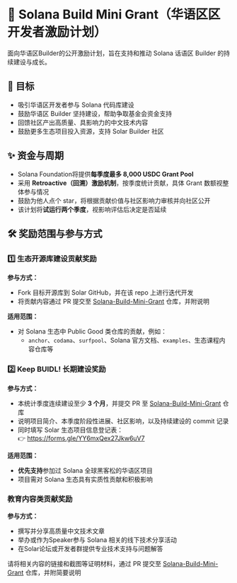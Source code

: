 # 🌱 Solana Build Mini Grant（华语区区开发者激励计划）

面向华语区Builder的公开激励计划，旨在支持和推动 Solana 话语区 Builder 的持续建设与成长。

## 🎯 目标

- 吸引华语区开发者参与 Solana 代码库建设
- 鼓励华语区 Builder 坚持建设，帮助争取基金会资金支持
- 回馈社区产出高质量、具影响力的中文技术内容 
- 鼓励更多生态项目投入资源，支持 Solar Builder 社区  

## ✨ 资金与周期

- Solana Foundation将提供**每季度最多 8,000 USDC Grant Pool**
- 采用 **Retroactive（回溯）激励机制**，按季度统计贡献，具体 Grant 数额视整体参与情况  
- 鼓励为他人点个 star，将根据贡献价值与社区影响力审核并向社区公开
- 该计划将**试运行两个季度**，视影响评估后决定是否延续 

## 🛠 奖励范围与参与方式

### 1️⃣ 生态开源库建设贡献奖励

**参与方式：**

- Fork 目标开源库到 Solar GitHub，并在该 repo 上进行迭代开发  
- 将贡献内容通过 PR 提交至 [Solana-Build-Mini-Grant](https://github.com/Solana-ZH/Solana-Build-Mini-Grant) 仓库，并附说明 

**适用范围：**

- 对 Solana 生态中 Public Good 类仓库的贡献，例如：
  - `anchor`、`codama`、`surfpool`、Solana 官方文档、`examples`、生态课程内容仓库等  

### 2️⃣ Keep BUIDL! 长期建设奖励

**参与方式：**

- 本统计季度连续建设至少 **3 个月**，并提交 PR 至 [Solana-Build-Mini-Grant](https://github.com/Solana-ZH/Solana-Build-Mini-Grant) 仓库  
- 说明项目简介、本季度阶段性进展、社区影响，以及持续建设的 commit 记录  
- 同时填写 Solar 生态项目信息登记表：  
  👉 https://forms.gle/YY6mxQex27Jkw6uV7  

**适用范围：**

- **优先支持**参加过 Solana 全球黑客松的华语区项目  
- 项目需对 Solana 生态具有实质性贡献和积极影响  

###  教育内容类贡献奖励

**参与方式：**

- 撰写并分享高质量中文技术文章  
- 举办或作为Speaker参与 Solana 相关的线下技术分享活动  
- 在Solar论坛或开发者群提供专业技术支持与问题解答

请将相关内容的链接和截图等证明材料，通过 PR 提交至 [Solana-Build-Mini-Grant](https://github.com/Solana-ZH/Solana-Build-Mini-Grant) 仓库，并附简要说明  






